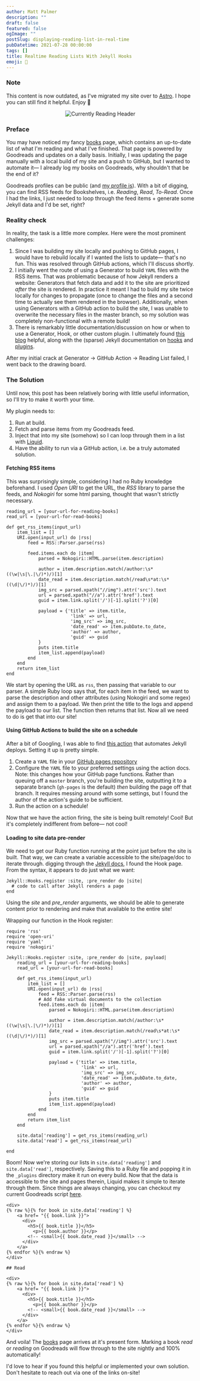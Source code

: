 ```yaml
---
author: Matt Palmer
description: ""
draft: false
featured: false
ogImage: ""
postSlug: displaying-reading-list-in-real-time
pubDatetime: 2021-07-28 00:00:00
tags: []
title: Realtime Reading Lists With Jekyll Hooks
emoji: 📕
---
```


### Note

This content is now outdated, as I've migrated my site over to [Astro](https://astro.build). I hope you can still find it helpful. Enjoy 🙂

<figure>
  <center><img src="/posts/goodreads/header.png" alt="Currently Reading Header"/></center>
</figure>

### Preface

You may have noticed my fancy [books](/books) page, which contains an up-to-date list of what I'm reading and what I've finished. That page is powered by Goodreads and updates on a daily basis. Initially, I was updating the page manually with a local build of my site and a push to GitHub, but I wanted to automate it— I already log my books on Goodreads, why shouldn't that be the end of it?

Goodreads profiles can be public (and [my profile is](https://www.goodreads.com/user/show/89626431-matt-palmer)). With a bit of digging, you can find RSS feeds for Bookshelves, i.e. _Reading_, _Read_, _To-Read_. Once I had the links, I just needed to loop through the feed items + generate some Jekyll data and I'd be set, right?

### Reality check

In reality, the task is a little more complex. Here were the most prominent challenges:

1. Since I was building my site locally and pushing to GitHub pages, I would have to rebuild locally if I wanted the lists to update— that's no fun. This was resolved through GitHub actions, which I'll discuss shortly.
2. I initially went the route of using a Generator to build `YAML` files with the RSS items. That was problematic because of how Jekyll renders a website: Generators that fetch data and add it to the site are prioritized _after_ the site is rendered. In practice it meant I had to build my site twice locally for changes to propagate (once to change the files and a second time to actually see them rendered in the browser). Additionally, when using Generators with a GitHub action to build the site, I was unable to overwrite the necessary files in the master branch, so my solution was completely non-functional with a remote build!
3. There is remarkably little documentation/discussion on how or when to use a Generator, Hook, or other custom plugin. I ultimately found [this blog](https://humanwhocodes.com/blog/2019/04/jekyll-hooks-output-markdown/) helpful, along with the (sparse) Jekyll documentation on [hooks](https://jekyllrb.com/docs/plugins/hooks/) and [plugins](https://jekyllrb.com/docs/plugins/).

After my initial crack at Generator -> GitHub Action -> Reading List failed, I went back to the drawing board.

### The Solution

Until now, this post has been relatively boring with little useful information, so I'll try to make it worth your time.

My plugin needs to:

1. Run at build.
2. Fetch and parse items from my Goodreads feed.
3. Inject that into my site (somehow) so I can loop through them in a list with [Liquid](https://shopify.github.io/liquid/basics/introduction/).
4. Have the ability to run via a GitHub action, i.e. be a truly automated solution.

#### Fetching RSS items

This was surprisingly simple, considering I had no Ruby knowledge beforehand. I used _Open URI_ to get the URL, the _RSS_ library to parse the feeds, and _Nokogiri_ for some html parsing, thought that wasn't strictly necessary.

```
reading_url = [your-url-for-reading-books]
read_url = [your-url-for-read-books]

def get_rss_items(input_url)
    item_list = []
    URI.open(input_url) do |rss|
        feed = RSS::Parser.parse(rss)

        feed.items.each do |item|
            parsed = Nokogiri::HTML.parse(item.description)

            author = item.description.match(/author:\s*((\w|\s|\.|\/)*)/)[1]
            date_read = item.description.match(/read\s*at:\s*((\d|\/)*)/)[1]
            img_src = parsed.xpath("//img").attr('src').text
            url = parsed.xpath("//a").attr('href').text
            guid = item.link.split('/')[-1].split('?')[0]

            payload = {'title' => item.title,
                        'link' => url,
                        'img_src' => img_src,
                        'date_read' => item.pubDate.to_date,
                        'author' => author,
                        'guid' => guid
            }
            puts item.title
            item_list.append(payload)
        end
    end
    return item_list
end
```

We start by opening the URL as `rss`, then passing that variable to our parser. A simple Ruby loop says that, for each item in the feed, we want to parse the description and other attributes (using Nokogiri and some regex) and assign them to a payload. We then print the title to the logs and append the payload to our list. The function then returns that list. Now all we need to do is get that into our site!

#### Using GitHub Actions to build the site on a schedule

After a bit of Googling, I was able to find [this action](https://github.com/jeffreytse/jekyll-deploy-action) that automates Jekyll deploys. Setting it up is pretty simple.

1. Create a `YAML` file in your [GitHub pages repository](https://github.com/mattppal/mattppal.github.io/blob/master/.github/workflows/build-jekyll.yaml)
2. Configure the `YAML` file to your preferred settings using the action docs. Note: this changes how your GitHub page functions. Rather than queuing off a `master` branch, you're building the site, outputting it to a separate branch (`gh-pages` is the default) _then_ building the page off that branch. It requires messing around with some settings, but I found the author of the action's guide to be sufficient.
3. Run the action on a schedule!

Now that we have the action firing, the site is being built remotely! Cool! But it's completely indifferent from before— not cool!

#### Loading to site data pre-render

We need to get our Ruby function running at the point just before the site is built. That way, we can create a variable accessible to the site/page/doc to iterate through. digging through the [Jekyll docs](https://jekyllrb.com/docs/plugins/hooks/), I found the Hook page. From the syntax, it appears to do just what we want:

```
Jekyll::Hooks.register :site, :pre_render do |site|
  # code to call after Jekyll renders a page
end
```

Using the _site_ and _pre_render_ arguments, we should be able to generate content prior to rendering and make that available to the entire site!

Wrapping our function in the Hook register:

```
require 'rss'
require 'open-uri'
require 'yaml'
require 'nokogiri'

Jekyll::Hooks.register :site, :pre_render do |site, payload|
    reading_url = [your-url-for-reading-books]
    read_url = [your-url-for-read-books]

    def get_rss_items(input_url)
        item_list = []
        URI.open(input_url) do |rss|
            feed = RSS::Parser.parse(rss)
            # Add fake virtual documents to the collection
            feed.items.each do |item|
                parsed = Nokogiri::HTML.parse(item.description)

                author = item.description.match(/author:\s*((\w|\s|\.|\/)*)/)[1]
                date_read = item.description.match(/read\s*at:\s*((\d|\/)*)/)[1]
                img_src = parsed.xpath("//img").attr('src').text
                url = parsed.xpath("//a").attr('href').text
                guid = item.link.split('/')[-1].split('?')[0]

                payload = {'title' => item.title,
                            'link' => url,
                            'img_src' => img_src,
                            'date_read' => item.pubDate.to_date,
                            'author' => author,
                            'guid' => guid
                }
                puts item.title
                item_list.append(payload)
            end
        end
        return item_list
    end

    site.data['reading'] = get_rss_items(reading_url)
    site.data['read'] = get_rss_items(read_url)

end
```

Boom! Now we're storing our lists in `site.data['reading']` and `site.data['read']`, respectively. Saving this to a Ruby file and popping it in the `_plugins` directory make it run on every build. Now that the data is accessible to the site and pages therein, Liquid makes it simple to iterate through them. Since things are always changing, you can checkout my current Goodreads script [here](https://github.com/mattppal/mattppal.github.io/blob/master/_plugins/goodreads.rb).

```
<div>
{% raw %}{% for book in site.data['reading'] %}
    <a href= "{{ book.link }}">
      <div>
        <h5>{{ book.title }}</h5>
          <p>{{ book.author }}</p>
        <!-- <small>{{ book.date_read }}</small> -->
      </div>
    </a>
{% endfor %}{% endraw %}
</div>

## Read

<div>
{% raw %}{% for book in site.data['read'] %}
    <a href= "{{ book.link }}">
      <div>
        <h5>{{ book.title }}</h5>
          <p>{{ book.author }}</p>
        <!-- <small>{{ book.date_read }}</small> -->
      </div>
    </a>
{% endfor %}{% endraw %}
</div>
```

And voila! The [books](/books) page arrives at it's present form. Marking a book _read_ or _reading_ on Goodreads will flow through to the site nightly and 100% automatically!

I'd love to hear if you found this helpful or implemented your own solution. Don't hesitate to reach out via one of the links on-site!
